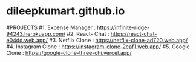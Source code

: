 # dileepkumart.github.io

#PROJECTS
#1. Expense Manager : https://infinite-ridge-94243.herokuapp.com/
#2. React- Chat     : https://react-chat-e04dd.web.app/
#3. Netflix Clone   : https://netflix-clone-ad720.web.app/
#4. Instagram Clone : https://instagram-clone-2eaf1.web.app/
#5. Google Clone    : https://google-clone-three-chi.vercel.app/
